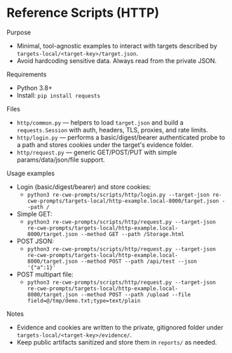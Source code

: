 # Reference Scripts (HTTP)

Purpose
- Minimal, tool-agnostic examples to interact with targets described by `targets-local/<target-key>/target.json`.
- Avoid hardcoding sensitive data. Always read from the private JSON.

Requirements
- Python 3.8+
- Install: `pip install requests`

Files
- `http/common.py` — helpers to load `target.json` and build a `requests.Session` with auth, headers, TLS, proxies, and rate limits.
- `http/login.py` — performs a basic/digest/bearer authenticated probe to a path and stores cookies under the target's evidence folder.
- `http/request.py` — generic GET/POST/PUT with simple params/data/json/file support.

Usage examples
- Login (basic/digest/bearer) and store cookies:
  - `python3 re-cwe-prompts/scripts/http/login.py --target-json re-cwe-prompts/targets-local/http-example.local-8000/target.json --path /`
- Simple GET:
  - `python3 re-cwe-prompts/scripts/http/request.py --target-json re-cwe-prompts/targets-local/http-example.local-8000/target.json --method GET --path /Storage.html`
- POST JSON:
  - `python3 re-cwe-prompts/scripts/http/request.py --target-json re-cwe-prompts/targets-local/http-example.local-8000/target.json --method POST --path /api/test --json '{"a":1}'`
- POST multipart file:
  - `python3 re-cwe-prompts/scripts/http/request.py --target-json re-cwe-prompts/targets-local/http-example.local-8000/target.json --method POST --path /upload --file field=@/tmp/demo.txt;type=text/plain`

Notes
- Evidence and cookies are written to the private, gitignored folder under `targets-local/<target-key>/evidence/`.
- Keep public artifacts sanitized and store them in `reports/` as needed.
